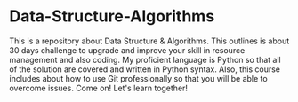# Data-Structure-Algorithms
This is a repository about Data Structure &amp; Algorithms. This outlines is about 30 days challenge to upgrade and improve your skill in resource management and also coding. My proficient language is Python so that all of the solution are covered and written in Python syntax. Also, this course includes about how to use Git professionally so that you will be able to overcome issues. Come on!  Let's learn together!
